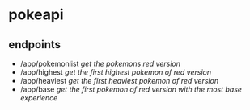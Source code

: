 # pokeapi

## endpoints

- /app/pokemonlist *get the pokemons red version*
- /app/highest *get the first highest pokemon of red version*
- /app/heaviest *get the first heaviest pokemon of red version*
- /app/base  *get the first pokemon of red version with the most base experience*
